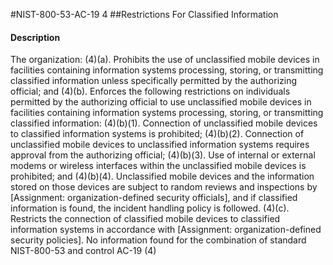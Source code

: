 #NIST-800-53-AC-19 4
##Restrictions For Classified Information
#### Description
The organization:
   (4)(a).  Prohibits the use of unclassified mobile devices in facilities containing information systems processing, storing, or transmitting classified information unless specifically permitted by the authorizing official; and
   (4)(b).  Enforces the following restrictions on individuals permitted by the authorizing official to use unclassified mobile devices in facilities containing information systems processing, storing, or transmitting classified information:
   (4)(b)(1).  Connection of unclassified mobile devices to classified information systems is prohibited;
   (4)(b)(2).  Connection of unclassified mobile devices to unclassified information systems requires approval from the authorizing official;
   (4)(b)(3).  Use of internal or external modems or wireless interfaces within the unclassified mobile devices is prohibited; and
   (4)(b)(4).  Unclassified mobile devices and the information stored on those devices are subject to random reviews and inspections by [Assignment: organization-defined security officials], and if classified information is found, the incident handling policy is followed.
   (4)(c).  Restricts the connection of classified mobile devices to classified information systems in accordance with [Assignment: organization-defined security policies].
No information found for the combination of standard NIST-800-53 and control AC-19 (4)
